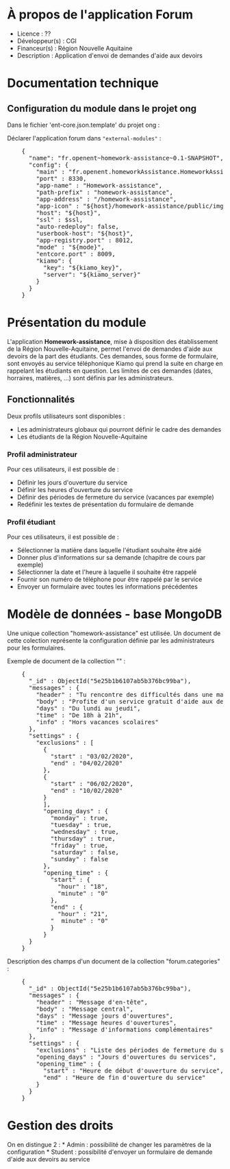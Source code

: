 # À propos de l'application Forum

* Licence : ??
* Développeur(s) : CGI
* Financeur(s) : Région Nouvelle Aquitaine
* Description : Application d'envoi de demandes d'aide aux devoirs

# Documentation technique
## Configuration du module dans le projet ong

Dans le fichier 'ent-core.json.template' du projet ong :

Déclarer l'application forum dans `"external-modules"` :
<pre>
	{
	  "name": "fr.openent~homework-assistance~0.1-SNAPSHOT",
	  "config": {
		"main" : "fr.openent.homeworkAssistance.HomeworkAssistance",
		"port" : 8330,
		"app-name" : "Homework-assistance",
		"path-prefix" : "homework-assistance",
		"app-address" : "/homework-assistance",
		"app-icon" : "${host}/homework-assistance/public/img/logo.svg",
		"host": "${host}",
		"ssl" : $ssl,
		"auto-redeploy": false,
		"userbook-host": "${host}",
		"app-registry.port" : 8012,
		"mode" : "${mode}",
		"entcore.port" : 8009,
		"kiamo": {
		  "key": "${kiamo_key}",
		  "server": "${kiamo_server}"
		}
	  }
	}
</pre>

# Présentation du module

L'application **Homework-assistance**, mise à disposition des établissement de la Région Nouvelle-Aquitaine, permet l'envoi de demandes d'aide aux devoirs de la part des étudiants.
Ces demandes, sous forme de formulaire, sont envoyés au service téléphonique Kiamo qui prend la suite en charge en rappelant les étudiants en question.
Les limites de ces demandes (dates, horraires, matières, ...) sont définis par les administrateurs.

## Fonctionnalités

Deux profils utilisateurs sont disponibles :
 - Les administrateurs globaux qui pourront définir le cadre des demandes
 - Les étudiants de la Région Nouvelle-Aquitaine

### Profil administrateur

Pour ces utilisateurs, il est possible de :
 - Définir les jours d'ouverture du service
 - Définir les heures d'ouverture du service
 - Définir des périodes de fermeture du service (vacances par exemple)
 - Redéfinir les textes de présentation du formulaire de demande

### Profil étudiant

Pour ces utilisateurs, il est possible de :
 - Sélectionner la matière dans laquelle l'étudiant souhaite être aidé
 - Donner plus d'informations sur sa demande (chapitre de cours par exemple)
 - Sélectionner la date et l'heure à laquelle il souhaite être rappelé
 - Fournir son numéro de téléphone pour être rappelé par le service
 - Envoyer un formulaire avec toutes les informations précédentes


# Modèle de données - base MongoDB
Une unique collection "homework-assistance" est utilisée.
Un document de cette colection représente la configuration définie par les administrateurs pour les formulaires.

Exemple de document de la collection "" :
<pre>
	{
	  "_id" : ObjectId("5e25b1b6107ab5b376bc99ba"),
	  "messages" : {
		"header" : "Tu rencontre des difficultés dans une matière ?\nTu souhaites obtenir un soutien scolaire personnalisé ?",
		"body" : "Profite d'un service gratuit d'aide aux devoirs par téléphone. L'équipe te recontactera le jour et l'heure souhaités.",
		"days" : "Du lundi au jeudi",
		"time" : "De 18h à 21h",
		"info" : "Hors vacances scolaires"
	  },
	  "settings" : {
	    "exclusions" : [
		  {
			"start" : "03/02/2020",
			"end" : "04/02/2020"
		  }, 
		  {
			"start" : "06/02/2020",
			"end" : "10/02/2020"
		  }
		  ],
		  "opening_days" : {
			"monday" : true,
			"tuesday" : true,
			"wednesday" : true,
			"thursday" : true,
			"friday" : true,
			"saturday" : false,
			"sunday" : false
		  },
		  "opening_time" : {
			"start" : {
			  "hour" : "18",
			  "minute" : "0"
			},
			"end" : {
			  "hour" : "21",
			"  minute" : "0"
			}
		  }
	  }
	}
</pre>

Description des champs d'un document de la collection "forum.categories" :
<pre>
	{
	  "_id" : ObjectId("5e25b1b6107ab5b376bc99ba"),
	  "messages" : {
		"header" : "Message d'en-tête",
		"body" : "Message central",
		"days" : "Message jours d'ouvertures",
		"time" : "Message heures d'ouvertures",
		"info" : "Message d'informations complémentaires"
	  },
	  "settings" : {
		"exclusions" : "Liste des périodes de fermeture du service",
		"opening_days" : "Jours d'ouvertures du services",
		"opening_time" : {
		  "start" : "Heure de début d'ouverture du service",
		  "end" : "Heure de fin d'ouverture du service"
		}
	  }
	}
</pre>

# Gestion des droits
On en distingue 2 :
	* Admin : possibilité de changer les paramètres de la configuration
	* Student : possibilité d'envoyer un formulaire de demande d'aide aux devoirs au service